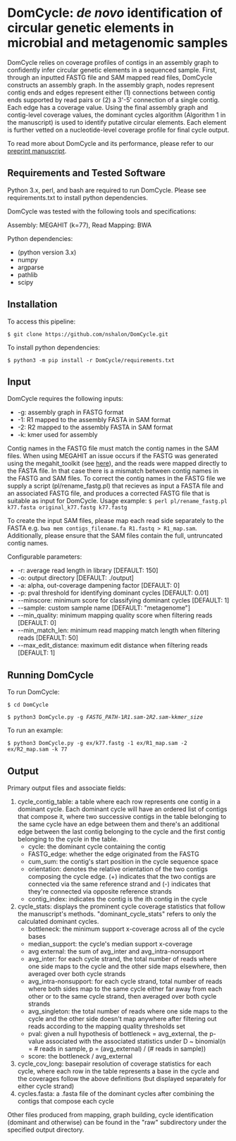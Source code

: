 # DomCycle: *de novo* identification of circular genetic elements in microbial and metagenomic samples

DomCycle relies on coverage profiles of contigs in an assembly graph to confidently infer circular genetic elements in a sequenced sample. First, through an inputted FASTG file and SAM mapped read files, DomCycle constructs an assembly graph. In the assembly graph, nodes represent contig ends and edges represent either (1) connections between contig ends supported by read pairs or (2) a 3'-5' connection of a single contig. Each edge has a coverage value. Using the final assembly graph and contig-level coverage values, the dominant cycles algorithm (Algorithm 1 in the manuscript) is used to identify putative circular elements. Each element is further vetted on a nucleotide-level coverage profile for final cycle output.

To read more about DomCycle and its performance, please refer to our [preprint manuscript](https://www.biorxiv.org/content/10.1101/2021.05.25.445656v1). 

## Requirements and Tested Software

Python 3.x, perl, and bash are required to run DomCycle. Please see requirements.txt to install python dependencies.

DomCycle was tested with the following tools and specifications:

Assembly: MEGAHIT (k=77), Read Mapping: BWA

Python dependencies:
- (python version 3.x)
- numpy
- argparse
- pathlib
- scipy

## Installation

To access this pipeline:

`$ git clone https://github.com/nshalon/DomCycle.git`

To install python dependencies:

`$ python3 -m pip install -r DomCycle/requirements.txt`

## Input

DomCycle requires the following inputs:

- -g: assembly graph in FASTG format
- -1: R1 mapped to the assembly FASTA in SAM format
- -2: R2 mapped to the assembly FASTA in SAM format
- -k: kmer used for assembly

Contig names in the FASTG file must match the contig names in the SAM files. When using MEGAHIT an issue occurs if the FASTG was generated using the megahit_toolkit (see [here](https://github.com/voutcn/megahit/wiki/Visualizing-MEGAHIT's-contig-graph)), and the reads were mapped directly to the FASTA file. In that case there is a mismatch between contig names in the FASTG and SAM files. To correct the contig names in the FASTG file we supply a script (pl/rename_fastg.pl) that recieves as input a FASTA file and an associated FASTG file, and produces a corrected FASTG file that is suitable as input for DomCycle. Usage example:
`$ perl pl/rename_fastg.pl k77.fasta original_k77.fastg k77.fastg`

To create the input SAM files, please map each read side separately to the FASTA e.g. `bwa mem contigs_filename.fa R1.fastq > R1_map.sam`. Additionally, please ensure that the SAM files contain the full, untruncated contig names.

Configurable parameters:

- -r: average read length in library [DEFAULT: 150]
- -o: output directory [DEFAULT: ./output]
- -a: alpha, out-coverage dampening factor [DEFAULT: 0]
- -p: pval threshold for identifying dominant cycles [DEFAULT: 0.01]
- --minscore: minimum score for classifying dominant cycles [DEFAULT: 1]
- --sample: custom sample name [DEFAULT: "metagenome"]
- --min_quality: minimum mapping quality score when filtering reads [DEFAULT: 0]
- --min_match_len: minimum read mapping match length when filtering reads [DEFAULT: 50]
- --max_edit_distance: maximum edit distance when filtering reads [DEFAULT: 1]

## Running DomCycle

To run DomCycle:

`$ cd DomCycle`

`$ python3 DomCycle.py -g `*`FASTG_PATH`*` -1 `*`R1.sam`*` -2 `*`R2.sam`*` -k `*`kmer_size`*

To run an example:

`$ python3 DomCycle.py -g ex/k77.fastg -1 ex/R1_map.sam -2 ex/R2_map.sam -k 77`

## Output

Primary output files and associate fields:
1. cycle_contig_table: a table where each row represents one contig in a dominant cycle. Each dominant cycle will have an ordered list of contigs that compose it, where two successive contigs in the table belonging to the same cycle have an edge between them and there's an additional edge between the last contig belonging to the cycle and the first contig belonging to the cycle in the table.
    - cycle: the dominant cycle containing the contig
    - FASTG_edge: whether the edge originated from the FASTG
    - cum_sum: the contig's start position in the cycle sequence space
    - orientation: denotes the relative orientation of the two contigs composing the cycle edge. (+) indicates that the two contigs are connected via the same reference strand and (-) indicates that they're connected via opposite reference strands
    - contig_index: indicates the contig is the ith contig in the cycle
2. cycle_stats: displays the prominent cycle coverage statistics that follow the manuscript's methods. "dominant_cycle_stats" refers to only the calculated dominant cycles.
    - bottleneck: the minimum support x-coverage across all of the cycle bases
    - median_support: the cycle's median support x-coverage
    - avg external: the sum of avg_inter and avg_intra-nonsupport 
    - avg_inter: for each cycle strand, the total number of reads where one side maps to the cycle and the other side maps elsewhere, then averaged over both cycle strands
    - avg_intra-nonsupport: for each cycle strand, total number of reads where both sides map to the same cycle either far away from each other or to the same cycle strand, then averaged over both cycle strands
    - avg_singleton: the total number of reads where one side maps to the cycle and the other side doesn't map anywhere after filtering out reads according to the mapping quality thresholds set
    - pval: given a null hypothesis of bottleneck = avg_external, the p-value associated with the associated statistics under D ~ binomial(n = # reads in sample, p = (avg_external) / (# reads in sample))
    - score: the bottleneck / avg_external
3. cycle_cov_long: basepair resolution of coverage statistics for each cycle, where each row in the table represents a base in the cycle and the coverages follow the above definitions (but displayed separately for either cycle strand)
4. cycles.fasta: a .fasta file of the dominant cycles after combining the contigs that compose each cycle

Other files produced from mapping, graph building, cycle identification (dominant and otherwise) can be found in the "raw" subdirectory under the specified output directory.
